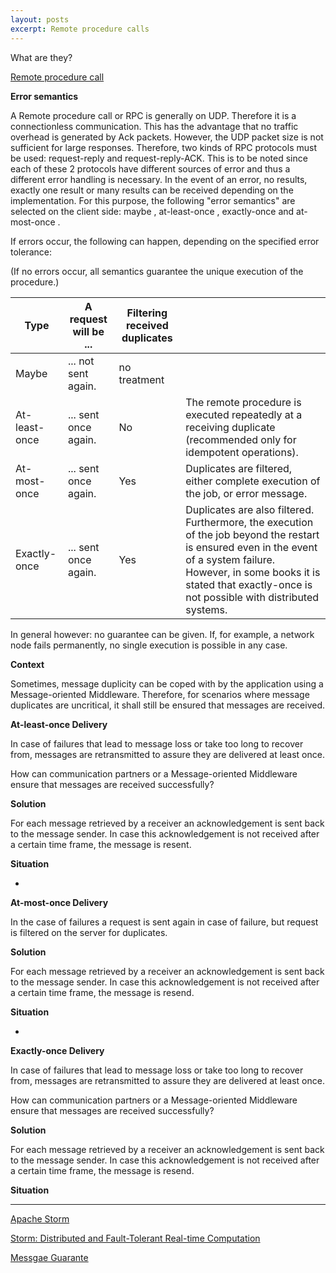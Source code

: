 ```yaml
---
layout: posts
excerpt: Remote procedure calls
---
```


What are they?

[Remote procedure call](https://en.wikipedia.org/wiki/Remote_procedure_call)

**Error semantics**

A Remote procedure call or RPC is generally on UDP. Therefore it is a connectionless communication. This has the advantage that no traffic overhead is generated by Ack packets. However, the UDP packet size is not sufficient for large responses. Therefore, two kinds of RPC protocols must be used: request-reply and request-reply-ACK. This is to be noted since each of these 2 protocols have different sources of error and thus a different error handling is necessary. In the event of an error, no results, exactly one result or many results can be received depending on the implementation. For this purpose, the following "error semantics" are selected on the client side: maybe , at-least-once , exactly-once and at-most-once .

If errors occur, the following can happen, depending on the specified error tolerance:

(If no errors occur, all semantics guarantee the unique execution of the procedure.)

| Type |A request will be ...|Filtering received duplicates| |
|------|---------------------|-----------------------------|-|
| Maybe | ... not sent again.|no treatment|
| At-least-once |... sent once again.| No | The remote procedure is executed repeatedly at a receiving duplicate (recommended only for idempotent operations).
|At-most-once | ... sent once again. | Yes | Duplicates are filtered, either complete execution of the job, or error message.
|Exactly-once | ... sent once again. | Yes | Duplicates are also filtered. Furthermore, the execution of the job beyond the restart is ensured even in the event of a system failure. However, in some books it is stated that exactly-once is not possible with distributed systems.

In general however: no guarantee can be given. If, for example, a network node fails permanently, no single execution is possible in any case.

**Context**

Sometimes, message duplicity can be coped with by the application using a Message-oriented Middleware. Therefore, for scenarios where message duplicates are uncritical, it shall still be ensured that messages are received.

**At-least-once Delivery**

In case of failures that lead to message loss or take too long to recover from, messages are retransmitted to assure they are delivered at least once.

How can communication partners or a Message-oriented Middleware ensure that messages are received successfully?


**Solution**

For each message retrieved by a receiver an acknowledgement is sent back to the message sender. In case this acknowledgement is not received after a certain time frame, the message is resent.

**Situation**

- 

**At-most-once Delivery**

In the case of failures a request is sent again in case of failure, but request is filtered on the server for duplicates. 

**Solution**

For each message retrieved by a receiver an acknowledgement is sent back to the message sender. In case this acknowledgement is not received after a certain time frame, the message is resend.

**Situation**

- 

**Exactly-once Delivery**

In case of failures that lead to message loss or take too long to recover from, messages are retransmitted to assure they are delivered at least once.

How can communication partners or a Message-oriented Middleware ensure that messages are received successfully?

**Solution**

For each message retrieved by a receiver an acknowledgement is sent back to the message sender. In case this acknowledgement is not received after a certain time frame, the message is resend.

**Situation**

---

[Apache Storm](http://storm.apache.org/index.html)

[Storm: Distributed and Fault-Tolerant Real-time Computation](https://www.infoq.com/presentations/Storm-Introduction)

[Messgae Guarante](http://storm.apache.org/releases/current/Guaranteeing-message-processing.html)
